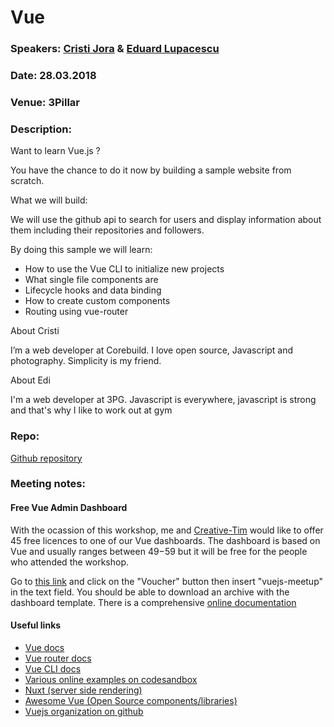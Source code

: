 # Vue

### Speakers: [Cristi Jora](https://github.com/cristijora) & [Eduard Lupacescu](https://github.com/binaryk)
### Date: 28.03.2018
### Venue: 3Pillar
### Description:
Want to learn Vue.js ?

You have the chance to do it now by building a sample website from scratch.

What we will build:

We will use the github api to search for users and display information about them including their repositories and followers.

By doing this sample we will learn:
- How to use the Vue CLI to initialize new projects
- What single file components are
- Lifecycle hooks and data binding
- How to create custom components
- Routing using vue-router


About Cristi

I’m a web developer at Corebuild. I love open source, Javascript and photography. Simplicity is my friend.

About Edi

I'm a web developer at 3PG. Javascript is everywhere, javascript is strong and that's why I like to work out at gym
### Repo:
[Github repository](https://github.com/cristijora/vue-cluj-meetup)

### Meeting notes:

#### Free Vue Admin Dashboard
With the ocassion of this workshop, me and [Creative-Tim](https://www.creative-tim.com/) would like to offer 45 free licences to one of our Vue dashboards. The dashboard is based on Vue and usually ranges between $49-$59 but it will be free for the people who attended the workshop. 

Go to [this link](https://www.creative-tim.com/product/vue-now-ui-dashboard-pro?voucher=vuejs-meetup) and click on the "Voucher" button then insert "vuejs-meetup" in the text field.
You should be able to download an archive with the dashboard template. There is a comprehensive [online documentation](https://timcreative.github.io/vue-now-ui-dashboard-pro/documentation/#/getting-started)

#### Useful links

- [Vue docs](https://vuejs.org/v2/guide/)
- [Vue router docs](https://router.vuejs.org/en/)
- [Vue CLI docs](https://github.com/vuejs/vue-cli/blob/dev/docs/README.md)
- [Various online examples on codesandbox](https://codesandbox.io/search?refinementList%5Btemplate%5D%5B0%5D=vue-cli)
- [Nuxt (server side rendering)](https://nuxtjs.org/)
- [Awesome Vue (Open Source components/libraries)](https://github.com/vuejs/awesome-vue)
- [Vuejs organization on github](https://github.com/vuejs)

